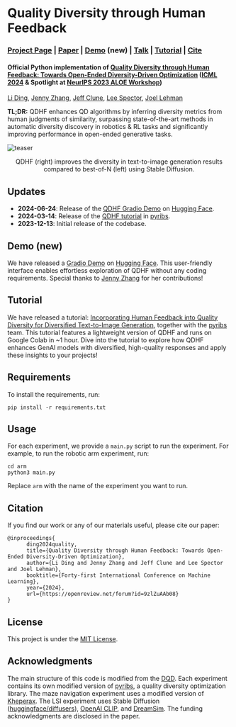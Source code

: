 # Quality Diversity through Human Feedback

### [Project Page](https://liding.info/qdhf/) | [Paper](https://arxiv.org/abs/2310.12103) | [Demo](https://huggingface.co/spaces/jennyzzt/quality-diversity-through-human-feedback) (new) | [Talk](https://neurips.cc/virtual/2023/83789) | [Tutorial](https://docs.pyribs.org/en/stable/tutorials/qdhf.html) | [Cite](#citation)

#### Official Python implementation of [Quality Diversity through Human Feedback: Towards Open-Ended Diversity-Driven Optimization](https://arxiv.org/abs/2310.12103) ([ICML 2024](https://icml.cc/virtual/2024/poster/34789) & Spotlight at [NeurIPS 2023 ALOE Workshop](https://sites.google.com/view/aloe2023/accepted-papers))

[Li Ding](https://liding.info/), [Jenny Zhang](https://www.jennyzhangzt.com/), [Jeff Clune](http://jeffclune.com/), [Lee Spector](https://lspector.github.io/), [Joel Lehman](http://joellehman.com/)

**TL;DR:** QDHF enhances QD algorithms by inferring diversity metrics from human judgments of similarity, surpassing state-of-the-art methods in automatic diversity discovery in robotics & RL tasks and significantly improving performance in open-ended generative tasks.

![teaser](teaser.jpg)
<p align="center">
QDHF (right) improves the diversity in text-to-image generation results compared to best-of-N (left) using Stable Diffusion. 
</p>

## Updates
- **2024-06-24**: Release of the [QDHF Gradio Demo](https://huggingface.co/spaces/jennyzzt/quality-diversity-through-human-feedback) on [Hugging Face](https://huggingface.co/).
- **2024-03-14**: Release of the [QDHF tutorial](https://docs.pyribs.org/en/stable/tutorials/qdhf.html) in [pyribs](https://pyribs.org/).
- **2023-12-13**: Initial release of the codebase.

## Demo (new)

We have released a [Gradio Demo](https://huggingface.co/spaces/jennyzzt/quality-diversity-through-human-feedback) on [Hugging Face](https://huggingface.co/). This user-friendly interface enables effortless exploration of QDHF without any coding requirements. Special thanks to [Jenny Zhang](https://www.jennyzhangzt.com/) for her contributions!

## Tutorial

We have released a tutorial: [Incorporating Human Feedback into Quality Diversity for Diversified Text-to-Image Generation](https://docs.pyribs.org/en/stable/tutorials/qdhf.html), together with the [pyribs](https://pyribs.org/) team. This tutorial features a lightweight version of QDHF and runs on Google Colab in ~1 hour. Dive into the tutorial to explore how QDHF enhances GenAI models with diversified, high-quality responses and apply these insights to your projects!

## Requirements

To install the requirements, run:
```
pip install -r requirements.txt
```

## Usage

For each experiment, we provide a `main.py` script to run the experiment. For example, to run the robotic arm experiment, run:
```
cd arm
python3 main.py
```
Replace `arm` with the name of the experiment you want to run.

<a name="citation"></a>
## Citation

If you find our work or any of our materials useful, please cite our paper:
```
@inproceedings{
      ding2024quality,
      title={Quality Diversity through Human Feedback: Towards Open-Ended Diversity-Driven Optimization},
      author={Li Ding and Jenny Zhang and Jeff Clune and Lee Spector and Joel Lehman},
      booktitle={Forty-first International Conference on Machine Learning},
      year={2024},
      url={https://openreview.net/forum?id=9zlZuAAb08}
}
```

## License
This project is under the [MIT License](LICENSE).

##  Acknowledgments
The main structure of this code is modified from the [DQD](https://github.com/icaros-usc/dqd/tree/main). Each experiment contains its own modified version of [pyribs](https://pyribs.org/), a quality diversity optimization library. The maze navigation experiment uses a modified version of [Kheperax](https://github.com/adaptive-intelligent-robotics/Kheperax). The LSI experiment uses Stable Diffusion ([huggingface/diffusers](https://github.com/huggingface/diffusers)), [OpenAI CLIP](https://github.com/openai/CLIP), and [DreamSim](https://github.com/ssundaram21/dreamsim). The funding acknowledgments are disclosed in the paper.
